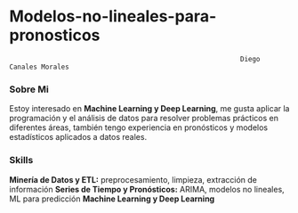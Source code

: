 # Modelos-no-lineales-para-pronosticos

                                                              Diego Canales Morales

### Sobre Mi

Estoy interesado en **Machine Learning y Deep Learning**, me gusta aplicar la programación y el análisis de datos para resolver problemas prácticos en diferentes áreas, también tengo experiencia en pronósticos y modelos estadísticos aplicados a datos reales.  

### Skills

**Minería de Datos y ETL:** preprocesamiento, limpieza, extracción de información 
**Series de Tiempo y Pronósticos:** ARIMA, modelos no lineales, ML para predicción 
**Machine Learning y Deep Learning**
